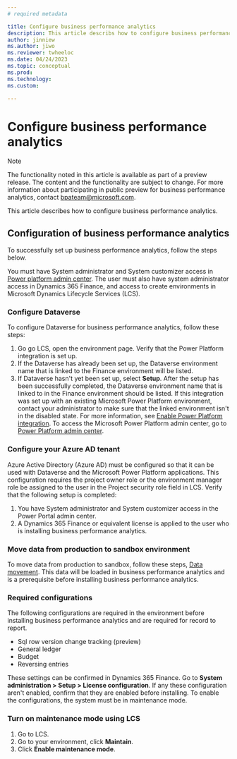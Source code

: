 ```yaml
---
# required metadata

title: Configure business performance analytics
description: This article describs how to configure business performance analytics
author: jinniew
ms.author: jiwo
ms.reviewer: twheeloc 
ms.date: 04/24/2023
ms.topic: conceptual
ms.prod: 
ms.technology:
ms.custom:

---
```


# Configure business performance analytics

>[!NOTE]
>The functionality noted in this article is available as part of a preview release. The content and the functionality are subject to change. 
>For more information about participating in public preview for business performance analytics, contact bpateam@microsoft.com. 

This article describes how to configure business performance analytics.

## Configuration of business performance analytics 

To successfully set up business performance analytics, follow the steps below. 

You must have System administrator and System customizer access in [Power platform admin center](https://admin.powerplatform.microsoft.com). The user must also have system administrator access in Dynamics 365 Finance, and access to create environments in Microsoft Dynamics Lifecycle Services (LCS). 

### Configure Dataverse 

To configure Dataverse for business performance analytics, follow these steps:
1. Go go LCS, open the environment page. Verify that the Power Platform integration is set up.
2. If the Dataverse has already been set up, the Dataverse environment name that is linked to the Finance environment will be listed. 
3. If Dataverse hasn't yet been set up, select **Setup**. After the setup has been successfully completed, the Dataverse environment name that is linked to in the 
Finance environment should be listed. 
If this integration was set up with an existing Microsoft Power Platform environment, contact your administrator to make sure that the linked environment isn't in the 
disabled state. For more information, see [Enable Power Platform integration](//fin-ops-core/dev-itpro/power-platform/enable-power-platform-integration). 
To access the Microsoft Power Platform admin center, go to [Power Platform admin center](https://admin.powerplatform.microsoft.com).

### Configure your Azure AD tenant 

Azure Active Directory (Azure AD) must be configured so that it can be used with Dataverse and the Microsoft Power Platform applications. This configuration requires 
the project owner role or the environment manager role be assigned to the user in the Project security role field in LCS. Verify that the following setup is completed: 
 1. You have System administrator and System customizer access in the Power Portal admin center. 
 2. A Dynamics 365 Finance or equivalent license is applied to the user who is installing business performance analytics.

### Move data from production to sandbox environment 
To move data from production to sandbox, follow these steps, [Data movement](//fin-ops-core/dev-itpro/database/dbmovement-operations). 
This data will be loaded in business performance analytics and is a prerequisite before installing business performance analytics.   

### Required configurations  

The following configurations are required in the environment before installing business performance analytics and are required for record to report.  
 - Sql row version change tracking (preview) 
 - General ledger
 - Budget
 - Reversing entries

 These settings can be confirmed in Dynamics 365 Finance. Go to **System administration > Setup > License configuration**. 
 If any these configuration aren't enabled, confirm that they are enabled before installing. To enable the configurations, the system must be in maintenance
 mode.  
 
 ### Turn on maintenance mode using LCS  

1. Go to LCS.  
2. Go to your environment, click **Maintain**. 
3. Click **Enable maintenance mode**. 
 



